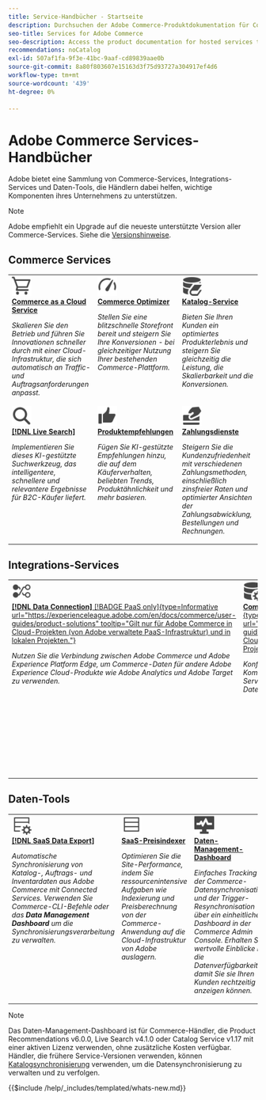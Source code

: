 ```yaml
---
title: Service-Handbücher - Startseite
description: Durchsuchen der Adobe Commerce-Produktdokumentation für Commerce SaaS-Services
seo-title: Services for Adobe Commerce
seo-description: Access the product documentation for hosted services that help Adobe Commerce merchants support key components of their business.
recommendations: noCatalog
exl-id: 507af1fa-9f3e-41bc-9aaf-cd89839aae0b
source-git-commit: 8a80f803607e15163d3f75d93727a304917ef4d6
workflow-type: tm+mt
source-wordcount: '439'
ht-degree: 0%

---
```


# Adobe Commerce Services-Handbücher

Adobe bietet eine Sammlung von Commerce-Services, Integrations-Services und Daten-Tools, die Händlern dabei helfen, wichtige Komponenten ihres Unternehmens zu unterstützen.

>[!NOTE]
>
>Adobe empfiehlt ein Upgrade auf die neueste unterstützte Version aller Commerce-Services. Siehe die [Versionshinweise](release-notes-all.md).

## Commerce Services

<table style="table-layout:fixed">
<tr style="border: 0;">
   <td valign="top">
      <a href="../cloud-service/overview.md">
      <img alt="Cloud" src="../assets/icons/shopping-cart.svg" width="40">
      </a>
      <div>
         <a href="../cloud-service/overview.md">
         <strong>Commerce as a Cloud Service</strong>
         </a>
      </div>
      <p>
         <em>Skalieren Sie den Betrieb und führen Sie Innovationen schneller durch mit einer Cloud-Infrastruktur, die sich automatisch an Traffic- und Auftragsanforderungen anpasst.</em>
      </p>
   </td>
   <td valign="top">
      <a href="../optimizer/overview.md">
      <img alt="Optimieren" src="../assets/icons/gauge4.svg" width="40">
      </a>
      <div>
         <a href="../optimizer/overview.md">
         <strong>Commerce Optimizer</strong>
         </a>
      </div>
      <p>
         <em>Stellen Sie eine blitzschnelle Storefront bereit und steigern Sie Ihre Konversionen - bei gleichzeitiger Nutzung Ihrer bestehenden Commerce-Plattform.</em>
      </p>
   </td>
   <td valign="top">
      <a href="../catalog-service/overview.md">
      <img alt="Katalogdaten für verbundene Services" src="../assets/icons/DataBook.svg" width="40">
      </a>
      <div>
         <a href="../catalog-service/overview.md">
         <strong>Katalog-Service</strong>
         </a>
      </div>
      <p>
         <em>Bieten Sie Ihren Kunden ein optimiertes Produkterlebnis und steigern Sie gleichzeitig die Leistung, die Skalierbarkeit und die Konversionen.</em>
      </p>
   </td>
</tr>
<tr style="border: 0;">
   <td valign="top">
      <a href="../live-search/overview.md">
      <img alt="Suche" src="../assets/icons/Magnify.svg" width="40">
      </a>
      <div>
         <a href="../live-search/overview.md">
         <strong>[!DNL Live Search]</strong>
         </a>
      </div>
      <p>
         <em>Implementieren Sie dieses KI-gestützte Suchwerkzeug, das intelligentere, schnellere und relevantere Ergebnisse für B2C-Käufer liefert.</em>
      </p>
   </td>
   <td valign="top">
      <a href="../product-recommendations/overview.md">
      <img alt="Daumen hoch" src="../assets/icons/ThumbUp.svg" width="40">
      </a>
      <div>
         <a href="../product-recommendations/overview.md">
         <strong>Produktempfehlungen</strong>
         </a>
      </div>
      <p>
         <em>Fügen Sie KI-gestützte Empfehlungen hinzu, die auf dem Käuferverhalten, beliebten Trends, Produktähnlichkeit und mehr basieren.</em>
      </p>
   </td>
   <td valign="top">
      <a href="../payment-services/guide-overview.md">
      <img alt="Kreditkartenzahlungen" src="../assets/icons/CreditCard.svg" width="40">
      </a>
      <div>
         <a href="../payment-services/guide-overview.md">
         <strong>Zahlungsdienste</strong>
         </a>
      </div>
      <p>
         <em>Steigern Sie die Kundenzufriedenheit mit verschiedenen Zahlungsmethoden, einschließlich zinsfreier Raten und optimierter Ansichten der Zahlungsabwicklung, Bestellungen und Rechnungen.</em>
      </p>
   </td>
</tr>
</table>

## Integrations-Services

<table style="table-layout:fixed">
<tr style="border: 0;">
   <td valign="top">
      <a href="../data-connection/overview.md">
      <img alt="Übertragen von Daten an Platform" src="../assets/icons/TransferToPlatform.svg" width="40">
      </a>
      <div>
         <a href="../data-connection/overview.md">
         <strong>[!DNL Data Connection]</strong> [!BADGE PaaS only]{type=Informative url="https://experienceleague.adobe.com/en/docs/commerce/user-guides/product-solutions" tooltip="Gilt nur für Adobe Commerce in Cloud-Projekten (von Adobe verwaltete PaaS-Infrastruktur) und in lokalen Projekten."}
         </a>
      </div>
      <p>
         <em>Nutzen Sie die Verbindung zwischen Adobe Commerce und Adobe Experience Platform Edge, um Commerce-Daten für andere Adobe Experience Cloud-Produkte wie Adobe Analytics und Adobe Target zu verwenden.</em>
      </p>
   </td>
   <td valign="top">
      <a href="../landing/saas.md">
      <img alt="Daumen hoch" src="../assets/icons/DataSetting.svg" width="40">
      </a>
      <div>
          <a href="../landing/saas.md">
         <strong>Commerce Services Connector</strong> [!BADGE PaaS only]{type=Informative url="https://experienceleague.adobe.com/en/docs/commerce/user-guides/product-solutions" tooltip="Gilt für Adobe Commerce nur für Cloud-Projekte (Adobe-verwaltete PaaS-Infrastruktur) und lokale Projekte."}
         </a>
      </div>
      <p>
         <em>Konfigurieren Sie die Authentifizierung, um eine sichere Kommunikation zwischen Adobe Commerce und Connected Services zu ermöglichen. Geben Sie für jede Umgebung die Datenspeicher-ID für den Commerce Services-Datenspeicher an.</em>
      </p>
   </td>
   <td valign="top">
      <a href="../aem-assets-integration/overview.md">
      <img alt="Visuell" src="../assets/icons/images.svg" width="40">
      </a>
      <div>
          <a href="../aem-assets-integration/overview.md">
         <strong>AEM Assets-Integration</strong>
         </a>
      </div>
      <p>
         <em>Vereinfachen Sie die Verwaltung digitaler Assets mithilfe eines Systems, das für die Verwaltung von Rich-Media-Inhalten mit Adobe Experience Manager integriert ist.</em>
      </p>
   </td>
</tr>
</table>

## Daten-Tools

<table style="table-layout:fixed">
<tr style="border: 0;">
   <td valign="top">
       <a href="../data-export/overview.md">
      <img alt="Verwaltung von SaaS-Datenexport-Feeds" src="../assets/icons/FeedManagement.svg" width="40">
      </a>
      <div>
         <a href="../data-export/overview.md">
         <strong>[!DNL SaaS Data Export]</strong>
         </a>
      </div>
      <p>
         <em>Automatische Synchronisierung von Katalog-, Auftrags- und Inventardaten aus Adobe Commerce mit Connected Services. Verwenden Sie Commerce-CLI-Befehle oder das <strong>Data Management Dashboard</strong> um die Synchronisierungsverarbeitung zu verwalten.</em>
      </p>
   </td>
   <td valign="top">
      <a href="../price-index/price-indexing.md">
      <img alt="Produktpreise Futtermittel" src="../assets/icons/Feed.svg" width="40">
      </a>
      <div>
          <a href="../price-index/price-indexing.md">
         <strong>SaaS-Preisindexer</strong>
         </a>
      </div>
      <p>
         <em>Optimieren Sie die Site-Performance, indem Sie ressourcenintensive Aufgaben wie Indexierung und Preisberechnung von der Commerce-Anwendung auf die Cloud-Infrastruktur von Adobe auslagern.</em>
      </p>
   </td>
   <td valign="top">
      <a href="https://experienceleague.adobe.com/en/docs/commerce-admin/systems/data-transfer/data-dashboard" target="_blank">
      <img alt="Überwachen der Datensynchronisation" src="../assets/icons/Monitoring.svg" width="40">
      </a>
      <div>
          <a href="https://experienceleague.adobe.com/en/docs/commerce-admin/systems/data-transfer/data-dashboard" target="_blank">
         <strong>Daten-Management-Dashboard</strong>
         </a>
      </div>
      <p>
         <em>Einfaches Tracking der Commerce-Datensynchronisation und der Trigger-Resynchronisation über ein einheitliches Dashboard in der Commerce Admin Console. Erhalten Sie wertvolle Einblicke in die Datenverfügbarkeit, damit Sie sie Ihren Kunden rechtzeitig anzeigen können.</em>
      </p>
   </td>
</table>

>[!NOTE]
>
>Das Daten-Management-Dashboard ist für Commerce-Händler, die Product Recommendations v6.0.0, Live Search v4.1.0 oder Catalog Service v1.17 mit einer aktiven Lizenz verwenden, ohne zusätzliche Kosten verfügbar. Händler, die frühere Service-Versionen verwenden, können [Katalogsynchronisierung](../landing/catalog-sync.md) verwenden, um die Datensynchronisierung zu verwalten und zu verfolgen.

{{$include /help/_includes/templated/whats-new.md}}

<!-- Last updated from includes: 2025-09-26 20:42:12 -->
